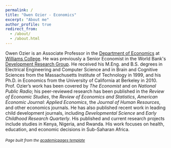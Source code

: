 ```yaml
---
permalink: /
title: "Owen Ozier - Economics"
excerpt: "About me"
author_profile: true
redirect_from: 
  - /about/
  - /about.html
---
```


Owen Ozier is an Associate Professor in the [Department of Economics](https://econ.williams.edu/) at [Williams College](https://www.williams.edu/).
He was previously a Senior Economist in the World Bank's [Development Research Group](http://www.worldbank.org/en/research/brief/researchers).
He received his M.Eng. and B.S. degrees in Electrical Engineering and Computer Science and in Brain and Cognitive Sciences from the Massachusetts Institute of Technology in 1999, and his Ph.D. in Economics from the University of California at Berkeley in 2010.
Prof. Ozier’s work has been covered by <i>The Economist</i> and on <i>National Public Radio</i>; his peer-reviewed research has been published in the <i>Review of Economic Studies</i>, the <i>Review of Economics and Statistics</i>, <i>American Economic Journal: Applied Economics</i>, the <i>Journal of Human Resources</i>, and other economics journals.
He has also published recent work in leading child development journals, including <i>Developmental Science</i> and <i>Early Childhood Research Quarterly</i>.
His published and current research projects include studies in Kenya, Nigeria, and Rwanda. His work focuses on health, education, and economic decisions in Sub-Saharan Africa.


###### <sub><i>Page built from the [academicpages template](https://github.com/academicpages/academicpages.github.io)</i></sub>
